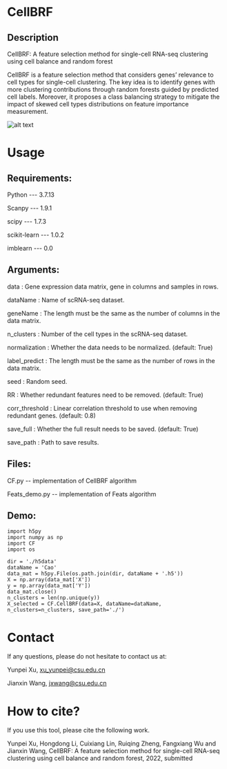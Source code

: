 # CellBRF
## Description
CellBRF: A feature selection method for single-cell RNA-seq clustering using cell balance and random forest

CellBRF is a feature selection method that considers genes’ relevance to cell types for single-cell clustering. The key idea is to identify genes with more clustering contributions through random forests guided by predicted cell labels. Moreover, it proposes a class balancing strategy to mitigate the impact of skewed cell types distributions on feature importance measurement.

![alt text](https://github.com/xuyp-csu/CellBRF/blob/main/workflow.png)

# Usage
## Requirements:

Python --- 3.7.13

Scanpy --- 1.9.1

scipy --- 1.7.3

scikit-learn --- 1.0.2

imblearn --- 0.0

## Arguments:

data : Gene expression data matrix, gene in columns and samples in rows.

dataName : Name of scRNA-seq dataset.

geneName : The length must be the same as the number of columns in the data matrix.

n_clusters : Number of the cell types in the scRNA-seq dataset.

normalization : Whether the data needs to be normalized. (default: True)

label_predict : The length must be the same as the number of rows in the data matrix.

seed : Random seed.

RR : Whether redundant features need to be removed. (default: True)

corr_threshold : Linear correlation threshold to use when removing redundant genes. (default: 0.8)

save_full : Whether the full result needs to be saved. (default: True)

save_path : Path to save results.

## Files:
CF.py -- implementation of CellBRF algorithm

Feats_demo.py -- implementation of Feats algorithm

## Demo:
```
import h5py
import numpy as np
import CF
import os

dir = './h5data'
dataName = 'Cao'
data_mat = h5py.File(os.path.join(dir, dataName + '.h5'))
X = np.array(data_mat['X'])
y = np.array(data_mat['Y'])
data_mat.close()
n_clusters = len(np.unique(y))
X_selected = CF.CellBRF(data=X, dataName=dataName, n_clusters=n_clusters, save_path='./')
```

# Contact
If any questions, please do not hesitate to contact us at: 

Yunpei Xu, xu_yunpei@csu.edu.cn

Jianxin Wang, jxwang@csu.edu.cn

# How to cite?
If you use this tool, please cite the following work.

Yunpei Xu, Hongdong Li, Cuixiang Lin, Ruiqing Zheng, Fangxiang Wu and Jianxin Wang, CellBRF: A feature selection method for single-cell RNA-seq clustering using cell balance and random forest, 2022, submitted  
